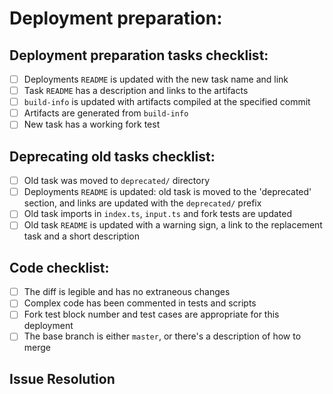 # Deployment preparation: <!-- Deployment title: contract or feature (e.g. `ManagedPool`) -->

<!-- Specify commit at which `build-info` was generated for this deployment -->

## Deployment preparation tasks checklist:

- [ ] Deployments `README` is updated with the new task name and link
- [ ] Task `README` has a description and links to the artifacts
- [ ] `build-info` is updated with artifacts compiled at the specified commit
- [ ] Artifacts are generated from `build-info`
- [ ] New task has a working fork test <!-- This implies index and input scripts are correct -->

## Deprecating old tasks checklist: <!-- Only if applicable -->

- [ ] Old task was moved to `deprecated/` directory
- [ ] Deployments `README` is updated: old task is moved to the 'deprecated' section, and links are updated with the `deprecated/` prefix
- [ ] Old task imports in `index.ts`, `input.ts` and fork tests are updated
- [ ] Old task `README` is updated with a warning sign, a link to the replacement task and a short description <!-- Explain why it was deprecated -->

## Code checklist:

- [ ] The diff is legible and has no extraneous changes <!-- There shouldn't be any changes to code outside of the deployment task in this PR -->
- [ ] Complex code has been commented in tests and scripts
- [ ] Fork test block number and test cases are appropriate for this deployment
- [ ] The base branch is either `master`, or there's a description of how to merge

## Issue Resolution

<!-- If this PR addresses an issue, note that here: e.g., Closes/Fixes/Resolves #1346. -->
